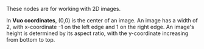 These nodes are for working with 2D images. 

In **Vuo coordinates**, (0,0) is the center of an image. An image has a width of 2, with x-coordinate -1 on the left edge and 1 on the right edge. An image's height is determined by its aspect ratio, with the y-coordinate increasing from bottom to top.

